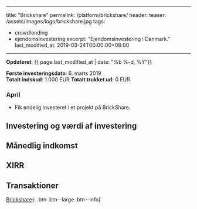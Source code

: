 
---
title: "Brickshare"
permalink: /platform/brickshare/
header:
  teaser: /assets/images/logo/brickshare.jpg
tags:
  - crowdlending
  - ejendomsinvestering
excerpt: "Ejendomsinvestering i Danmark."
last_modified_at: 2019-03-24T00:00:00+08:00
---

**Opdateret**: {{ page.last_modified_at | date: "%b %-d, %Y"}}

**Første investeringsdato**: 6. marts 2019  
**Totalt indskud**: 1.000 EUR
**Totalt trukket ud**: 0 EUR

### April

- Fik endelig investeret i et projekt på BrickShare.

## Investering og værdi af investering

## Månedlig indkomst

## XIRR

## Transaktioner

[Brickshare](/go/brickshare/){: .btn .btn--large .btn--info}
